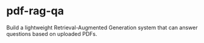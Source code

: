 # pdf-rag-qa
Build a lightweight Retrieval-Augmented Generation system that can answer questions based on uploaded PDFs.
